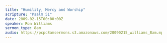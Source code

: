 ```yaml
---
title: "Humility, Mercy and Worship"
scripture: "Psalm 51"
date: 2009-02-15T00:00:00Z
speaker: Ron Williams
sermon_type: 8am
audio: https://pcpc8amsermons.s3.amazonaws.com/20090215_williams_8am.mp3 
---
```



